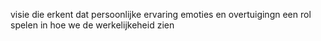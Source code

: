 visie die erkent dat persoonlijke ervaring emoties en overtuigingn een rol spelen in hoe we de werkelijkeheid zien